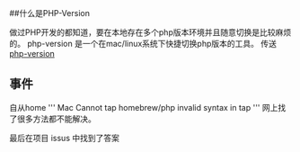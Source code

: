 ##什么是PHP-Version

做过PHP开发的都知道，要在本地存在多个php版本环境并且随意切换是比较麻烦的。
php-version 是一个在mac/linux系统下快捷切换php版本的工具。
传送   [php-version](https://github.com/wilmoore/php-version)

## 事件
自从home
'''
Mac Cannot tap homebrew/php invalid syntax in tap
'''
网上找了很多方法都不能解决。

最后在项目 issus 中找到了答案


